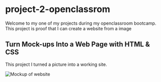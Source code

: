 # project-2-openclassrom
Welcome to my one of my projects during my openclassroom bootcamp. This project is proof that I can create a website from a image

## Turn Mock-ups Into a Web Page with HTML & CSS
This project I turned a picture into a working site. 

![Mockup of website](https://user.oc-static.com/upload/2022/04/07/16493434911808_Desktop%20-%201.png)
